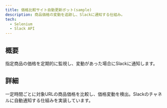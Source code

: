 ```yaml
---
title: 価格比較サイト自動更新ボット(sample)
description: 商品価格の変動を追跡し、Slackに通知する仕組み。
tech:
  - Selenium
  - Slack API
---
```


## 概要

指定商品の価格を定期的に監視し、変動があった場合にSlackに通知します。

## 詳細

一定時間ごとに対象URLの商品価格を比較し、価格変動を検出。Slackのチャネルに自動通知する仕組みを実装しています。
